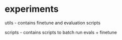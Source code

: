 # experiments
utils - contains finetune and evaluation scripts

scripts - contains scripts to batch run evals + finetune
